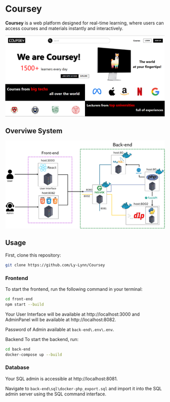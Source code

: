 # Coursey

**Coursey** is a web platform designed for real-time learning, where users can access courses and materials instantly and interactively.

![main_page](img/main_page.png)

## Overviwe System
![main_page](img/overview_system.png)

## Usage

First, clone this repository:
```bash
git clone https://github.com/Ly-Lynn/Coursey
```

### Frontend

To start the frontend, run the following command in your terminal:

```bash
cd front-end
npm start --build
```
Your User Interface will be available at http://localhost:3000 and AdminPanel will be available at http://localhost:8082.

Password of Admin available at ```back-end\.env\.env```.

Backend
To start the backend, run:

```bash
cd back-end
docker-compose up --build
```

### Database

Your SQL admin is accessible at http://localhost:8081.

Navigate to ```back-end\sql\docker-php_export.sql``` and import it into the SQL admin server using the SQL command interface.

